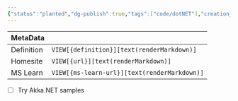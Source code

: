 ```yaml
---
{"status":"planted","dg-publish":true,"tags":["code/dotNET"],"creation_date":"2024-05-08 10:03","definition":"a set of open-source libraries for designing scalable, resilient systems that span processor cores and networks.","ms-learn-url":"https://getakka.net/articles/intro/what-is-akka.html","url":"undefined","aliases":null,"github-url":"https://github.com/petabridge/akkadotnet-code-samples","permalink":"/code/akka-net/","dgPassFrontmatter":true}
---
```



| MetaData   |                                              |
| ---------- | -------------------------------------------- |
| Definition | `VIEW[{definition}][text(renderMarkdown)]`   |
| Homesite   | `VIEW[{url}][text(renderMarkdown)]`          |
| MS Learn   | `VIEW[{ms-learn-url}][text(renderMarkdown)]` |
- [ ] Try Akka.NET samples